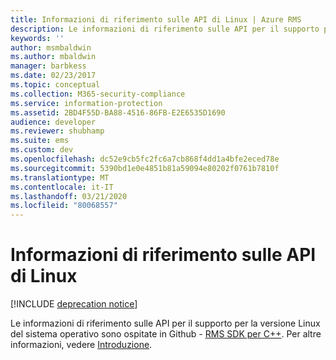 ```yaml
---
title: Informazioni di riferimento sulle API di Linux | Azure RMS
description: Le informazioni di riferimento sulle API per il supporto per la versione Linux del sistema operativo sono ospitate in Github.
keywords: ''
author: msmbaldwin
ms.author: mbaldwin
manager: barbkess
ms.date: 02/23/2017
ms.topic: conceptual
ms.collection: M365-security-compliance
ms.service: information-protection
ms.assetid: 2BD4F55D-BA88-4516-86FB-E2E6535D1690
audience: developer
ms.reviewer: shubhamp
ms.suite: ems
ms.custom: dev
ms.openlocfilehash: dc52e9cb5fc2fc6a7cb868f4dd1a4bfe2eced78e
ms.sourcegitcommit: 5390bd1e0e4851b81a59094e80202f0761b7810f
ms.translationtype: MT
ms.contentlocale: it-IT
ms.lasthandoff: 03/21/2020
ms.locfileid: "80068557"
---
```

# <a name="linux-api-reference"></a>Informazioni di riferimento sulle API di Linux

[!INCLUDE [deprecation notice](../includes/deprecation-warning.md)]

Le informazioni di riferimento sulle API per il supporto per la versione Linux del sistema operativo sono ospitate in Github - [RMS SDK per C++](https://azuread.github.io/rms-sdk-for-cpp/annotated.html). Per altre informazioni, vedere [Introduzione](get-started.md).

